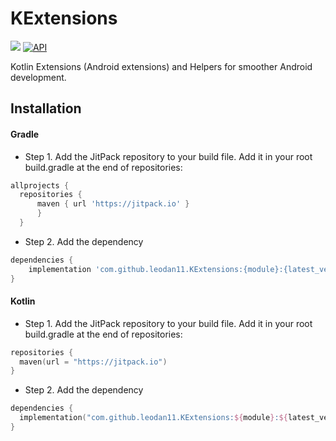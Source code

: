 # KExtensions

[![](https://jitpack.io/v/leodan11/KExtensions.svg)](https://jitpack.io/#leodan11/KExtensions)
[![API](https://img.shields.io/badge/API-21%2B-brightgreen.svg?style=flat)](https://android-arsenal.com/api?level=21)


Kotlin Extensions (Android extensions) and Helpers for smoother Android development.

## Installation

#### Gradle

- Step 1. Add the JitPack repository to your build file. Add it in your root build.gradle at the end of repositories:

```gradle
allprojects {
  repositories {
      maven { url 'https://jitpack.io' }
      }
  }
```

- Step 2. Add the dependency

```gradle
dependencies {
    implementation 'com.github.leodan11.KExtensions:{module}:{latest_version}'
}
```

#### Kotlin

- Step 1. Add the JitPack repository to your build file. Add it in your root build.gradle at the end of repositories:

```kotlin
repositories {
  maven(url = "https://jitpack.io")
}
```

- Step 2. Add the dependency

```kotlin
dependencies {
  implementation("com.github.leodan11.KExtensions:${module}:${latest_version}")
}
```
